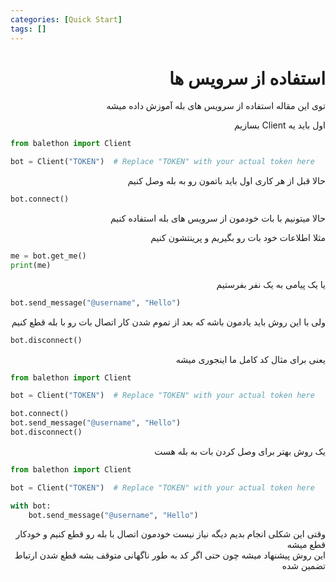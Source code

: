 ```yaml
---
categories: [Quick Start]
tags: []
---
```


<h1 align="right" dir="rtl">استفاده از سرویس ها</h1>

<p align="right" dir="rtl">توی این مقاله استفاده از سرویس های بله آموزش داده میشه</p>

<p align="right" dir="rtl">اول باید یه Client بسازیم</p>

```python
from balethon import Client

bot = Client("TOKEN")  # Replace "TOKEN" with your actual token here
```

<p align="right" dir="rtl">حالا قبل از هر کاری اول باید باتمون رو به بله وصل کنیم</p>

```python
bot.connect()
```

<p align="right" dir="rtl">حالا میتونیم با بات خودمون از سرویس های بله استفاده کنیم</p>

<p align="right" dir="rtl">مثلا اطلاعات خود بات رو بگیریم و پرینتشون کنیم</p>

```python
me = bot.get_me()
print(me)
```

<p align="right" dir="rtl">یا یک پیامی به یک نفر بفرستیم</p>

```python
bot.send_message("@username", "Hello")
```

<p align="right" dir="rtl">ولی با این روش باید یادمون باشه که بعد از تموم شدن کار اتصال بات رو با بله قطع کنیم</p>

```python
bot.disconnect()
```

<p align="right" dir="rtl">یعنی برای مثال کد کامل ما اینجوری میشه</p>

```python
from balethon import Client

bot = Client("TOKEN")  # Replace "TOKEN" with your actual token here

bot.connect()
bot.send_message("@username", "Hello")
bot.disconnect()
```

<p align="right" dir="rtl">یک روش بهتر برای وصل کردن بات به بله هست</p>

```python
from balethon import Client

bot = Client("TOKEN")  # Replace "TOKEN" with your actual token here

with bot:
    bot.send_message("@username", "Hello")
```

<p align="right" dir="rtl">
وقتی این شکلی انجام بدیم دیگه نیاز نیست خودمون اتصال با بله رو قطع کنیم و خودکار قطع میشه</br>
این روش پیشنهاد میشه چون حتی اگر کد به طور ناگهانی متوقف بشه قطع شدن ارتباط تضمین شده
</p>
